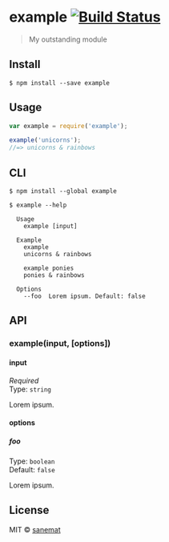 # example [![Build Status](https://travis-ci.org/sanemat/example.svg?branch=master)](https://travis-ci.org/sanemat/example)

> My outstanding module


## Install

```
$ npm install --save example
```


## Usage

```js
var example = require('example');

example('unicorns');
//=> unicorns & rainbows
```


## CLI

```
$ npm install --global example
```
```
$ example --help

  Usage
    example [input]

  Example
    example
    unicorns & rainbows

    example ponies
    ponies & rainbows

  Options
    --foo  Lorem ipsum. Default: false
```


## API

### example(input, [options])

#### input

*Required*  
Type: `string`

Lorem ipsum.

#### options

##### foo

Type: `boolean`  
Default: `false`

Lorem ipsum.


## License

MIT © [sanemat](http://example.com)
